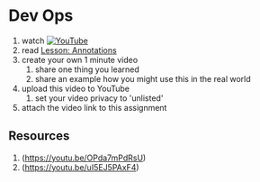 # Dev Ops

1. watch [![YouTube](https://i.ytimg.com/vi/_I94-tJlovg/default.jpg)](https://www.youtube.com/watch?v=_I94-tJlovg)
1. read [Lesson: Annotations](https://docs.oracle.com/javase/tutorial/java/annotations/index.html)
2. create your own 1 minute video
	1. share one thing you learned
	1. share an example how you might use this in the real world
3. upload this video to YouTube
	1. set your video privacy to 'unlisted'
4. attach the video link to this assignment

## Resources
1. (https://youtu.be/OPda7mPdRsU)
1. (https://youtu.be/uI5EJ5PAxF4)
